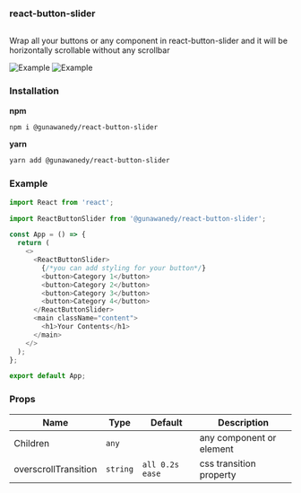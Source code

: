### react-button-slider

<a href="https://www.npmjs.com/package/@gunawanedy/react-button-slider" target="\_parent">
  <img alt="" src="https://img.shields.io/npm/dt/@gunawanedy/react-button-slider" />
</a>

Wrap all your buttons or any component in react-button-slider and it will be horizontally scrollable without any scrollbar

![Example](https://drive.google.com/uc?export=view&id=1CK85t9jzbater42QeO70LAGVhpZrUYa1)
![Example](https://drive.google.com/uc?export=view&id=16xkDfdRIc6Xrv2KYmXFsFc-AY15TrGnL)

### Installation

**npm**

```bash
npm i @gunawanedy/react-button-slider
```

**yarn**

```bash
yarn add @gunawanedy/react-button-slider
```

### Example

```js
import React from 'react';

import ReactButtonSlider from '@gunawanedy/react-button-slider';

const App = () => {
  return (
    <>
      <ReactButtonSlider>
        {/*you can add styling for your button*/}
        <button>Category 1</button>
        <button>Category 2</button>
        <button>Category 3</button>
        <button>Category 4</button>
      </ReactButtonSlider>
      <main className="content">
        <h1>Your Contents</h1>
      </main>
    </>
  );
};

export default App;
```

### Props

| Name                 | Type     | Default         | Description              |
| -------------------- | -------- | --------------- | ------------------------ |
| Children             | `any`    |                 | any component or element |
| overscrollTransition | `string` | `all 0.2s ease` | css transition property  |
